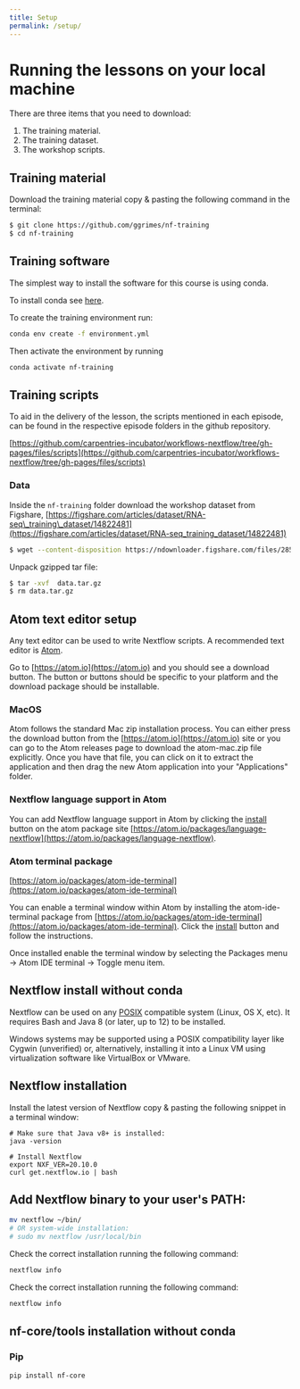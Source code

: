 ```yaml
---
title: Setup
permalink: /setup/
---
```


# Running the lessons on your local machine

There are three items that you need to download:

1. The training material.
2. The training dataset.
3. The workshop scripts.

## Training material

Download the training material copy \& pasting the following command in the terminal:

```bash
$ git clone https://github.com/ggrimes/nf-training
$ cd nf-training
```

## Training software

The simplest way to install the software for this course is using conda.

To install conda see [here](https://carpentries-incubator.github.io/introduction-to-conda-for-data-scientists/setup/).

To create the training environment run:

```bash
conda env create -f environment.yml
```

Then activate the environment by running

```bash
conda activate nf-training
```

## Training scripts

To aid in the delivery of the lesson, the scripts mentioned in each episode, can be found in the respective episode folders in the github repository.

[https://github.com/carpentries-incubator/workflows-nextflow/tree/gh-pages/files/scripts](https://github.com/carpentries-incubator/workflows-nextflow/tree/gh-pages/files/scripts)

### Data

Inside the `nf-training` folder download the workshop dataset from Figshare, [https://figshare.com/articles/dataset/RNA-seq\_training\_dataset/14822481](https://figshare.com/articles/dataset/RNA-seq_training_dataset/14822481)

```bash
$ wget --content-disposition https://ndownloader.figshare.com/files/28531743
```

Unpack gzipped tar file:

```bash
$ tar -xvf  data.tar.gz
$ rm data.tar.gz
```

## Atom text editor setup

Any text editor can be used to write Nextflow scripts. A recommended text editor is [Atom](https://atom.io/).

Go to [https://atom.io](https://atom.io) and you should see a download button. The button or buttons should be specific to your platform and the download package should be  installable.

### MacOS

Atom follows the standard Mac zip installation process. You can either press the download button from the [https://atom.io](https://atom.io) site or you can go to the Atom releases page to download the atom-mac.zip file explicitly. Once you have that file, you can click on it to extract the application and then drag the new Atom application into your "Applications" folder.

### Nextflow language support in Atom

You can add Nextflow language support in Atom by clicking the [install](atom://settings-view/show-package?package=language-nextflow) button on the  atom package site [https://atom.io/packages/language-nextflow](https://atom.io/packages/language-nextflow).

### Atom terminal package

[https://atom.io/packages/atom-ide-terminal](https://atom.io/packages/atom-ide-terminal)

You can enable a terminal window within Atom by installing the atom-ide-terminal package from [https://atom.io/packages/atom-ide-terminal](https://atom.io/packages/atom-ide-terminal). Click the [install](atom://settings-view/show-package?package=atom-ide-terminal) button and follow the instructions.

Once installed enable the terminal window by selecting the Packages menu -> Atom IDE terminal -> Toggle menu item.

## Nextflow install without conda

Nextflow can be used on any [POSIX](https://en.wikipedia.org/wiki/POSIX) compatible system (Linux, OS X, etc). It requires Bash and Java 8 (or later, up to 12) to be installed.

Windows systems may be supported using a POSIX compatibility layer like Cygwin (unverified) or, alternatively, installing it into a Linux VM using virtualization software like VirtualBox or VMware.

## Nextflow installation

Install the latest version of Nextflow copy \& pasting the following snippet in a terminal window:

```
# Make sure that Java v8+ is installed:
java -version

# Install Nextflow
export NXF_VER=20.10.0
curl get.nextflow.io | bash
```

## Add Nextflow binary to your user's PATH:

```bash
mv nextflow ~/bin/
# OR system-wide installation:
# sudo mv nextflow /usr/local/bin
```

Check the correct installation running the following command:

```bash
nextflow info
```

Check the correct installation running the following command:

```bash
nextflow info
```

## nf-core/tools installation without conda

### Pip

```bash
pip install nf-core
```




